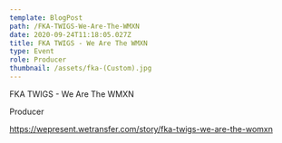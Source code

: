 ```yaml
---
template: BlogPost
path: /FKA-TWIGS-We-Are-The-WMXN
date: 2020-09-24T11:18:05.027Z
title: FKA TWIGS - We Are The WMXN
type: Event
role: Producer
thumbnail: /assets/fka-(Custom).jpg
---
```

<!--StartFragment-->

FKA TWIGS - We Are The WMXN

Producer

https://wepresent.wetransfer.com/story/fka-twigs-we-are-the-womxn
<!--EndFragment-->
